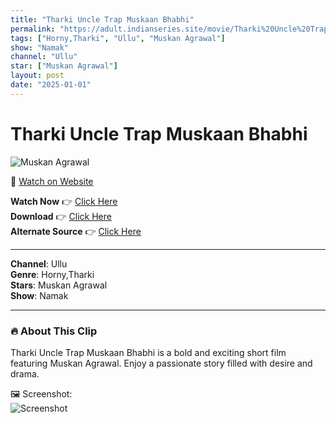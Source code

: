 ```yaml
---
title: "Tharki Uncle Trap Muskaan Bhabhi"
permalink: "https://adult.indianseries.site/movie/Tharki%20Uncle%20Trap%20Muskaan%20Bhabhi"
tags: ["Horny,Tharki", "Ullu", "Muskan Agrawal"]
show: "Namak"
channel: "Ullu"
star: ["Muskan Agrawal"]
layout: post
date: "2025-01-01"
---
```


# Tharki Uncle Trap Muskaan Bhabhi

![Muskan Agrawal](https://shorts.desisins.com/wp-content/uploads/2024/12/Muskaan-Agrawal-Namak-Ullu-DesiSins.com_.jpg)

🔗 [Watch on Website](https://adult.indianseries.site/movie/Tharki%20Uncle%20Trap%20Muskaan%20Bhabhi)

**Watch Now** 👉 [Click Here](https://adult.indianseries.site/movie/Tharki%20Uncle%20Trap%20Muskaan%20Bhabhi)  
**Download** 👉 [Click Here](https://adult.indianseries.site/movie/Tharki%20Uncle%20Trap%20Muskaan%20Bhabhi)  
**Alternate Source** 👉 [Click Here](https://adult.indianseries.site/movie/Tharki%20Uncle%20Trap%20Muskaan%20Bhabhi)

---

**Channel**: Ullu  
**Genre**: Horny,Tharki  
**Stars**: Muskan Agrawal  
**Show**: Namak

---

### 🔥 About This Clip

Tharki Uncle Trap Muskaan Bhabhi is a bold and exciting short film featuring Muskan Agrawal. Enjoy a passionate story filled with desire and drama.
 
🖼️ Screenshot:  
![Screenshot](https://shorts.desisins.com/wp-content/uploads/2024/12/Muskaan-Agrawal-Namak-Ullu-DesiSins.com_.jpg)
